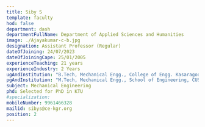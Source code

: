 ```yaml
---
title: Siby S
template: faculty
hod: false
department: dash
departmentFullName: Department of Applied Sciences and Humanities
image: ./Ajayakumar-c-b.jpg
designation: Assistant Professor (Regular)
dateOfJoining: 24/07/2023
dateOfJoiningCape: 25/01/2005
experienceTeaching: 21 years
experienceIndustry: 2 Years
ugAndInstitution: "B.Tech, Mechanical Engg., College of Engg. Kasaragod, Calicut University"
pgAndInstitution: "M.Tech, Mechanical Engg., School of Engineering, CUSAT"
subject: Mechanical Engineering
phd: Selected for PhD in KTU
#specialization: 
mobileNumber: 9961466328
mailid: sibys@ce-kgr.org
position: 2
---
```

